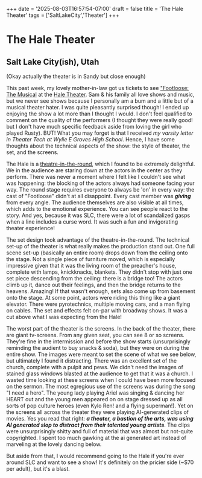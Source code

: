 +++
date = '2025-08-03T16:57:54-07:00'
draft = false
title = 'The Hale Theater'
tags = ['SaltLakeCity','Theater']
+++

# The Hale Theater
## Salt Lake City(ish), Utah
(Okay actually the theater is in Sandy but close enough)

This past week, my lovely mother-in-law got us tickets to see ["Footloose: The Musical](https://www.hct.org/Online/default.asp?BOparam::WScontent::loadArticle::permalink=Footloose&BOparam::WScontent::loadArticle::context_id=) at the [Hale Theater](https://www.hct.org/Online/default.asp). Sam & his family all love shows and music, but we never see shows because I personally am a bum and a little but of a musical theater hater. I was quite pleasantly surprised though! I ended up enjoying the show a lot more than I thought I would. I don't feel qualified to comment on the quality of the performers (I thought they were really good! but I don't have much specific feedback aside from loving the girl who played Rusty). BUT! What you may forget is that I received *my varsity letter in Theater Tech at Wylie E Groves High School*. Hence, I have some thoughts about the technical aspects of the show: the style of theater, the set, and the screens.

The Hale is a [theatre-in-the-round](https://en.wikipedia.org/wiki/Theatre-in-the-round), which I found to be extremely delightful. We in the audience are staring down at the actors in the center as they perform. There was never a moment where I felt like I couldn't see what was happening: the blocking of the actors always had someone facing your way. The round stage requires everyone to always be 'on' in every way: the cast of "Footloose" didn't at all disappoint. Every cast member was ***giving*** from every angle. The audience themselves are also visible at all times, which adds to the emotional experience. You can see people react to the story. And yes, because it was SLC, there were a lot of scandalized gasps when a line includes a curse word. It was such a fun and invigorating theater experience!

The set design took advantage of the theatre-in-the-round. The technical set-up of the theater is what really makes the production stand out. One full scene set-up (basically an entire room) drops down from the ceiling onto the stage. Not a single piece of furniture moved, which is especially impressive given that it was the living room of the preacher's house, complete with lamps, knickknacks, blankets. They didn't stop with just one set piece descending from the ceiling: there is a bridge too! The actors climb up it, dance out their feelings, and then the bridge returns to the heavens. Amazing! If that wasn't enough, sets also come up from basement onto the stage. At some point, actors were riding this thing like a giant elevator. There were pyrotechnics, multiple moving cars, and a man flying on cables. The set and effects felt on-par with broadway shows. It was a cut above what I was expecting from the Hale!

The worst part of the theater is the screens. In the back of the theater, there are giant tv-screens. From any given seat, you can see 8 or so screens. They're fine in the intermission and before the show starts (unsurprisingly reminding the audient to buy snacks & soda), but they were on during the entire show. The images were meant to set the scene of what we see below, but ultimately I found it distracting. There was an excellent set of the church, complete with a pulpit and pews. We didn't need the images of stained glass windows blasted at the audience to get that it was a church. I wasted time looking at these screens when I could have been more focused on the sermon. The most egregious use of the screens was during the song "I need a hero". The young lady playing Ariel was singing & dancing her HEART out and the young men appeared on on stage dressed up as all sorts of pop culture heroes (even Kylo Ren! and a flying superman!). Yet on the screens all across the theater they were playing AI-generated clips of movies. Yes you read that right: ***a theater, a bastion of the arts, was using AI generated slop to distract from their talented young artists***. The clips were unsurprisingly shitty and full of material that was almost but not-quite copyrighted. I spent too much gawking at the ai generated art instead of marveling at the lovely dancing below.

But aside from that, I would recommend going to the Hale if you're ever around SLC and want to see a show! It's definitely on the pricier side (~$70 per adult), but it's a blast.
